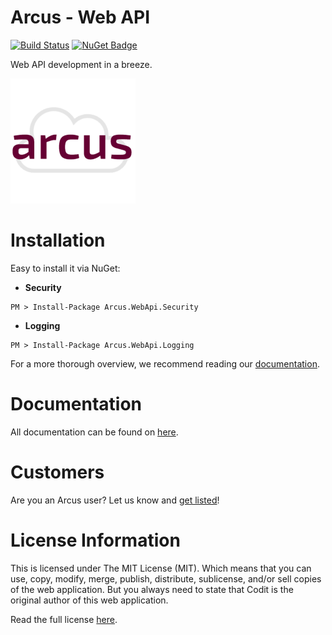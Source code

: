 # Arcus - Web API
[![Build Status](https://dev.azure.com/codit/Arcus/_apis/build/status/Commit%20builds/CI%20-%20Arcus.WebApi?branchName=master)](https://dev.azure.com/codit/Arcus/_build/latest?definitionId=733&branchName=master)
[![NuGet Badge](https://buildstats.info/nuget/Arcus.WebApi.Security?includePreReleases=true)](https://www.nuget.org/packages/Arcus.WebApi.Security/)

Web API development in a breeze.

![Arcus](https://raw.githubusercontent.com/arcus-azure/arcus/master/media/arcus.png)

# Installation
Easy to install it via NuGet:

- **Security**

```shell
PM > Install-Package Arcus.WebApi.Security
```

- **Logging**

```shell
PM > Install-Package Arcus.WebApi.Logging
```

For a more thorough overview, we recommend reading our [documentation](#documentation).

# Documentation
All documentation can be found on [here](https://webapi.arcus-azure.net/).

# Customers
Are you an Arcus user? Let us know and [get listed](https://bit.ly/become-a-listed-arcus-user)!

# License Information
This is licensed under The MIT License (MIT). Which means that you can use, copy, modify, merge, publish, distribute, sublicense, and/or sell copies of the web application. But you always need to state that Codit is the original author of this web application.

Read the full license [here](https://github.com/arcus-azure/arcus.webapi/blob/master/LICENSE).
